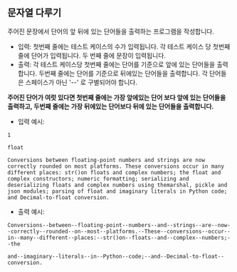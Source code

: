 ## 문자열 다루기

주어진 문장에서 단어의 앞 뒤에 있는 단어들을 출력하는 프로그램을 작성합니다.

- 입력: 첫번째 줄에는 테스트 케이스의 수가 입력됩니다. 각 테스트 케이스 당 첫번째 줄에 단어가 입력됩니다. 두 번째 줄에 문장이 입력됩니다.
- 출력: 각 테스트 케이스당 첫번째 줄에는 단어를 기준으로 앞에 있는 단어들을 출력합니다. 두번째 줄에는 단어를 기준으로 뒤에있는 단어들을 출력합니다. 각 단어들은 스페이스가 아닌 '--' 로 구별되어야 합니다.

**주어진 단어가 여럿 있다면 첫번째 줄에는 가장 앞에있는 단어 보다 앞에 있는 단어들을 출력하고, 두번째 줄에는 가장 뒤에있는 단어보다 뒤에 있는 단어들을 출력합니다.**

- 입력 예시:

`
1
`

`
float
`

`
Conversions between floating-point numbers and strings are now correctly rounded on most platforms. These conversions occur in many different places: str()on floats and complex numbers; the float and complex constructors; numeric formatting; serializing and deserializing floats and complex numbers using themarshal, pickle and json modules; parsing of float and imaginary literals in Python code; and Decimal-to-float conversion.
`

- 출력 예시:

`
Conversions--between--floating-point--numbers--and--strings--are--now--correctly--rounded--on--most--platforms.--These--conversions--occur--in--many--different--places:--str()on--floats--and--complex--numbers;--the
`

`
and--imaginary--literals--in--Python--code;--and--Decimal-to-float--conversion.
`